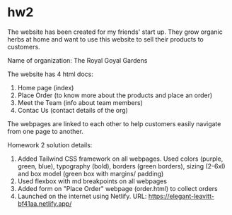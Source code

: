 # hw2
The website has been created for my friends' start up. They grow organic herbs at home and want to use this website to sell their products to customers.

Name of organization: The Royal Goyal Gardens

The website has 4 html docs:

1. Home page (index)
2. Place Order (to know more about the products and place an order)
3. Meet the Team (info about team members)
4. Contac Us (contact details of the org)

The webpages are linked to each other to help customers easily navigate from one page to another. 

Homework 2 solution details: 
1. Added Tailwind CSS framework on all webpages. Used colors (purple, green, blue), typography (bold), borders (green borders), sizing (2-6xl) and box model (green box with margins/ padding)
2. Used flexbox with md breakpoints on all webpages 
3. Added form on "Place Order" webpage (order.html) to collect orders 
4. Launched on the internet using Netlify. URL: https://elegant-leavitt-bf41aa.netlify.app/
